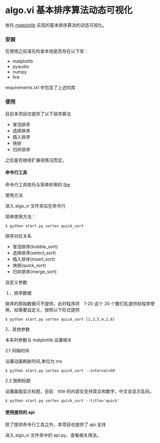 # algo.vi 基本排序算法动态可视化

依托 [matplotlib](https://matplotlib.org/) 实现的基本排序算法的动态可视化。

### 安装

在使用之前请先检查本地是否存在以下库：

- matplotlib
- pyaudio
- numpy
- fire

requirements.txt 中包含了上述的库


### 使用

目前本项目仅提供了以下排序算法

- 冒泡排序
- 选择排序
- 插入排序
- 快排
- 归并排序

之后是否继续扩展视情况而定。

#### 命令行工具

命令行工具依托与简单好用的 [fire](https://github.com/google/python-fire)

使用方法

进入 algo_vi 文件夹后在命令行

简单使用方法：

```  
$ python start.py sortex quick_sort
```        

排序对应关系

- 冒泡排序(bubble_sort)
- 选择排序(select_sort)
- 插入排序(insert_sort)
- 快排(quick_sort)
- 归并排序(merge_sort)

自定义参数

１、排序数据

排序的原始数据可不提供，此时程序将　1-20 这个 20 个数打乱提供给程序使用，如需要自定义，按照以下形式提供

```
$ python start.py sortex quick_sort [1,3,5,4,2,6]

```

2、其他参数

本系列参数与 matplotlib 设置相关

2.1 间隔时间

设置动画刷新时间,单位为 ms

```
$ python start.py sortex quick_sort --interval=50

```

2.2 图例标题

设置画面显示标题，目前　title 的内容仅支持英文和数字，中文会显示乱码。

```
$ python start.py sortex quick_sort --title='quick'

```


#### 使用提供的 api 

除了提供命令行工具之外，本项目也提供了 api 支持

进入 algo_vi 文件夹中的 api.py，查看相关用法。
